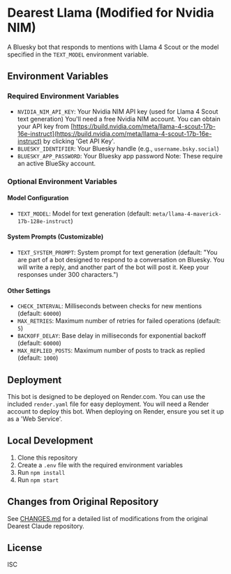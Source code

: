 # Dearest Llama (Modified for Nvidia NIM)

A Bluesky bot that responds to mentions with Llama 4 Scout or the model specified in the `TEXT_MODEL` environment variable.

## Environment Variables

### Required Environment Variables

- `NVIDIA_NIM_API_KEY`: Your Nvidia NIM API key (used for Llama 4 Scout text generation)
You'll need a free Nvidia NIM account. You can obtain your API key from [https://build.nvidia.com/meta/llama-4-scout-17b-16e-instruct](https://build.nvidia.com/meta/llama-4-scout-17b-16e-instruct) by clicking 'Get API Key'.
- `BLUESKY_IDENTIFIER`: Your Bluesky handle (e.g., `username.bsky.social`)
- `BLUESKY_APP_PASSWORD`: Your Bluesky app password
Note: These require an active BlueSky account.

### Optional Environment Variables

#### Model Configuration
- `TEXT_MODEL`: Model for text generation (default: `meta/llama-4-maverick-17b-128e-instruct`)

#### System Prompts (Customizable)
- `TEXT_SYSTEM_PROMPT`: System prompt for text generation (default: "You are part of a bot designed to respond to a conversation on Bluesky. You will write a reply, and another part of the bot will post it. Keep your responses under 300 characters.")

#### Other Settings
- `CHECK_INTERVAL`: Milliseconds between checks for new mentions (default: `60000`)
- `MAX_RETRIES`: Maximum number of retries for failed operations (default: `5`)
- `BACKOFF_DELAY`: Base delay in milliseconds for exponential backoff (default: `60000`)
- `MAX_REPLIED_POSTS`: Maximum number of posts to track as replied (default: `1000`)

## Deployment

This bot is designed to be deployed on Render.com. You can use the included `render.yaml` file for easy deployment.
You will need a Render account to deploy this bot.
When deploying on Render, ensure you set it up as a 'Web Service'.

## Local Development

1. Clone this repository
2. Create a `.env` file with the required environment variables
3. Run `npm install`
4. Run `npm start`

## Changes from Original Repository

See [CHANGES.md](./CHANGES.md) for a detailed list of modifications from the original Dearest Claude repository.

## License

ISC
